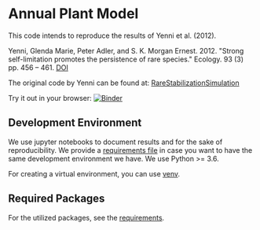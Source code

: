 # Annual Plant Model

This code intends to reproduce the results of Yenni et al. (2012).

Yenni, Glenda Marie, Peter Adler, and S. K. Morgan Ernest. 2012. "Strong self-limitation promotes the persistence of rare species." Ecology. 93 (3) pp. 456 – 461. [DOI](http://doi.org/10.1890/11-1087.1)

The original code by Yenni can be found at: [RareStabilizationSimulation](https://github.com/gmyenni/RareStabilizationSimulation/blob/master/Annual%20Plant/getNFD.r)

Try it out in your browser: [![Binder](https://mybinder.org/badge_logo.svg)](https://mybinder.org/v2/gh/Tungdil01/Annual_Plant_Model/HEAD)

## Development Environment

We use jupyter notebooks to document results and for the sake of reproducibility. We provide a [requirements file](https://github.com/Tungdil01/Annual_Plant_Model/blob/main/requirements.txt) in case you want to have the same development environment we have. We use Python >= 3.6.

For creating a virtual environment, you can use [venv](https://docs.python.org/3/tutorial/venv.html).

## Required Packages

For the utilized packages, see the [requirements](https://github.com/Tungdil01/Annual_Plant_Model/blob/main/requirements.txt).
